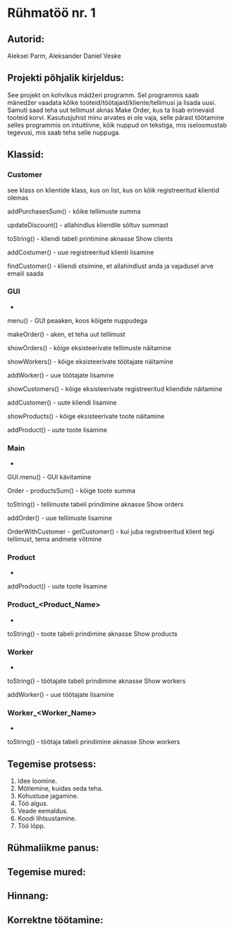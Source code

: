 # Rühmatöö nr. 1

## Autorid:
Aleksei Parm, Aleksander Daniel Veske

## Projekti põhjalik kirjeldus:
See projekt on kohvikus mädžeri programm.
Sel programmis saab mänedžer vaadata kõike tooteid/töötajaid/kliente/tellimusi ja lisada uusi.
Samuti saad teha uut tellimust aknas Make Order, kus ta lisab erinevaid tooteid korvi.
Kasutusjuhist minu arvates ei ole vaja, selle pärast töötamine selles programmis on intuitiivne, kõik nuppud on tekstiga, mis iseloomustab tegevusi, mis saab teha selle nuppuga.

## Klassid:

### Customer
see klass on klientide klass, kus on list, kus on kõik registreeritud klientid olemas

addPurchasesSum() - kõike tellimuste summa

updateDiscount() - allahindlus kliendile sõltuv summast

toString() - kliendi tabeli printimine aknasse Show clients

addCostumer() - uue registreeritud klienti lisamine

findCustomer() - kliendi otsimine, et allahindlust anda ja vajadusel arve emaili saada


### GUI 
-

menu() - GUI peaaken, koos kõigete nuppudega

makeOrder() - aken, et teha uut tellimust

showOrders() - kõige eksisteerivate tellimuste näitamine

showWorkers() - kõige eksisteerivate töötajate näitamine

addWorker() - uue töötajate lisamine

showCustomers() - kõige eksisteerivate registreeritud kliendide näitamine

addCustomer() - uute kliendi lisamine

showProducts() - kõige eksisteerivate toote näitamine

addProduct() - uute toote lisamine

### Main 
-

GUI.menu() - GUI kävitamine

Order -
productsSum() - kõige toote summa

toString() -  tellimuste tabeli prindimine aknasse Show orders

addOrder() - uue tellimuste lisamine

OrderWithCustomer -
getCustomer() - kui juba registreeritud klient tegi tellimust, tema andmete võtmine

### Product
-

addProduct() - uute toote lisamine

### Product_<Product_Name>
-

toString() - toote tabeli prindimine aknasse Show products

### Worker
-

toString() - töötajate tabeli prindimine aknasse Show workers

addWorker() - uue töötajate lisamine

### Worker_<Worker_Name> 
-

toString() - töötaja tabeli prindimine aknasse Show workers

## Tegemise protsess:
1. Idee loomine.
2. Mõtlemine, kuidas seda teha.
3. Kohustuse jagamine.
4. Töö algus.
5. Veade eemaldus.
6. Koodi lihtsustamine.
7. Töö lõpp.

## Rühmaliikme panus:

## Tegemise mured:

## Hinnang:

## Korrektne töötamine:
